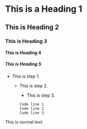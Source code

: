 # This is a Heading 1

## This is Heading 2

### This is Heading 3

#### This is Heading 4

##### This is Heading 5


- This is step 1.   
  - This is step 2.
     - This is step 3.

    ```Code Sample
    Code line 1
    Code line 2
    Code line 3
    ```

This is normal text.
